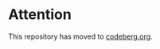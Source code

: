# Attention

This repository has moved to [codeberg.org](https://codeberg.org/fundevogel/knv-tools).
